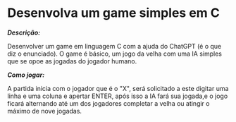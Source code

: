 # Desenvolva um game simples em C


***Descrição:***

Desenvolver um game em linguagem C com a ajuda do ChatGPT (é o que diz o enunciado). O game é básico, um jogo da velha com uma IA simples que se opoe as jogadas
do jogador humano.



***Como jogar:***

A partida inicia com o jogador que é o "X", será solicitado a este  digitar uma linha e uma coluna e apertar ENTER, após isso a IA fará sua jogada,e o jogo ficará alternando até um dos jogadores completar a velha ou atingir o máximo de nove jogadas.


